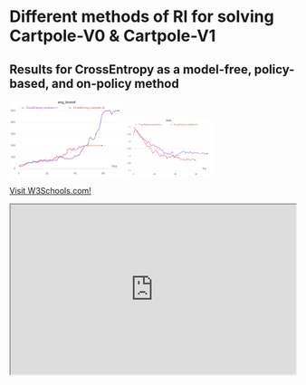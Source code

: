 # Different methods of Rl for solving Cartpole-V0 & Cartpole-V1

## Results for CrossEntropy as a model-free, policy-based, and on-policy method

<img src="1.png" width="40%"/> <img src="2.png" width="30%"/>



<p><a href="https://wandb.ai/iamjalipo/cartpole/reports/Project-Dashboard--Vmlldzo2MTczMzg/edit?flasher=&template=dashboard">Visit W3Schools.com!</a></p>

<iframe src="https://wandb.ai/iamjalipo/cartpole/reports/Project-Dashboard--Vmlldzo2MTczMzg/edit?flasher=&template=dashboard" width="100%" height="300">
</iframe>